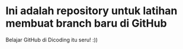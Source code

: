 # Ini  adalah repository untuk latihan membuat branch baru di GitHub

Belajar GitHub di Dicoding itu seru! :))